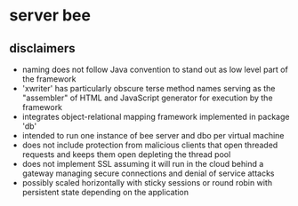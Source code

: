 # server bee

## disclaimers
* naming does not follow Java convention to stand out as low level part of the framework
* 'xwriter' has particularly obscure terse method names serving as the "assembler" of HTML and JavaScript generator for execution by the framework
* integrates object-relational mapping framework implemented in package 'db'
* intended to run one instance of bee server and dbo per virtual machine
* does not include protection from malicious clients that open threaded requests and keeps them open depleting the thread pool
* does not implement SSL assuming it will run in the cloud behind a gateway managing secure connections and denial of service attacks
* possibly scaled horizontally with sticky sessions or round robin with persistent state depending on the application
